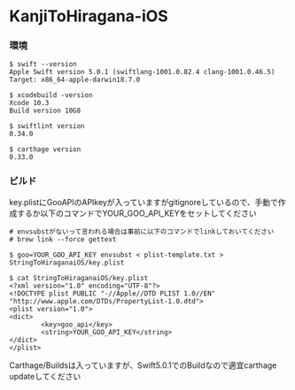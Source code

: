 # KanjiToHiragana-iOS

### 環境
~~~
$ swift --version
Apple Swift version 5.0.1 (swiftlang-1001.0.82.4 clang-1001.0.46.5)
Target: x86_64-apple-darwin18.7.0

$ xcodebuild -version
Xcode 10.3
Build version 10G8

$ swiftlint version
0.34.0

$ carthage version
0.33.0
~~~

### ビルド
key.plistにGooAPIのAPIkeyが入っていますがgitignoreしているので、手動で作成するか以下のコマンドでYOUR_GOO_API_KEYをセットしてください
~~~
# envsubstがないって言われる場合は事前に以下のコマンドでlinkしておいてください
# brew link --force gettext

$ goo=YOUR_GOO_API_KEY envsubst < plist-template.txt > StringToHiraganaiOS/key.plist

$ cat StringToHiraganaiOS/key.plist
<?xml version="1.0" encoding="UTF-8"?>
<!DOCTYPE plist PUBLIC "-//Apple//DTD PLIST 1.0//EN" "http://www.apple.com/DTDs/PropertyList-1.0.dtd">
<plist version="1.0">
<dict>
        <key>goo_api</key>
        <string>YOUR_GOO_API_KEY</string>
</dict>
</plist>
~~~

Carthage/Buildsは入っていますが、Swift5.0.1でのBuildなので適宜carthage updateしてください
